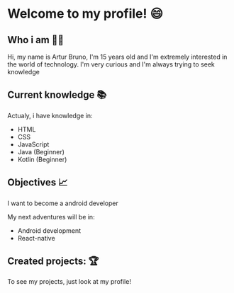 # Welcome to my profile! 😄

## Who i am 🖐🏻

Hi, my name is Artur Bruno, I'm 15 years old and I'm extremely interested in the world of technology. I'm very curious and I'm always trying to seek knowledge

## Current knowledge 📚

Actualy, i have knowledge in:
- HTML
- CSS
- JavaScript
- Java (Beginner)
- Kotlin (Beginner)

## Objectives 📈

I want to become a android developer

My next adventures will be in:

- Android development
- React-native

## Created projects: 🏆

To see my projects, just look at my profile!
